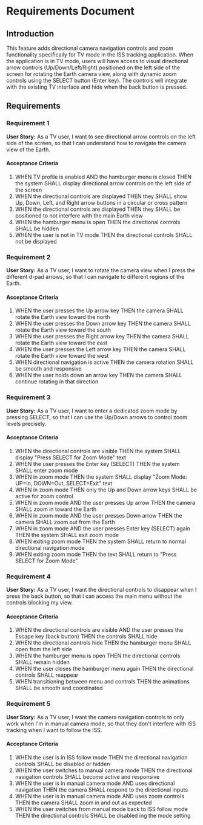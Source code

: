 # Requirements Document

## Introduction

This feature adds directional camera navigation controls and zoom functionality specifically for TV mode in the ISS tracking application. When the application is in TV mode, users will have access to visual directional arrow controls (Up/Down/Left/Right) positioned on the left side of the screen for rotating the Earth camera view, along with dynamic zoom controls using the SELECT button (Enter key). The controls will integrate with the existing TV interface and hide when the back button is pressed.

## Requirements

### Requirement 1

**User Story:** As a TV user, I want to see directional arrow controls on the left side of the screen, so that I can understand how to navigate the camera view of the Earth.

#### Acceptance Criteria

1. WHEN TV profile is enabled AND the hamburger menu is closed THEN the system SHALL display directional arrow controls on the left side of the screen
2. WHEN the directional controls are displayed THEN they SHALL show Up, Down, Left, and Right arrow buttons in a circular or cross pattern
3. WHEN the directional controls are displayed THEN they SHALL be positioned to not interfere with the main Earth view
4. WHEN the hamburger menu is open THEN the directional controls SHALL be hidden
5. WHEN the user is not in TV mode THEN the directional controls SHALL not be displayed

### Requirement 2

**User Story:** As a TV user, I want to rotate the camera view when I press the different d-pad arrows, so that I can navigate to different regions of the Earth.

#### Acceptance Criteria

1. WHEN the user presses the Up arrow key THEN the camera SHALL rotate the Earth view toward the north
2. WHEN the user presses the Down arrow key THEN the camera SHALL rotate the Earth view toward the south
3. WHEN the user presses the Right arrow key THEN the camera SHALL rotate the Earth view toward the east
4. WHEN the user presses the Left arrow key THEN the camera SHALL rotate the Earth view toward the west
5. WHEN directional navigation is active THEN the camera rotation SHALL be smooth and responsive
6. WHEN the user holds down an arrow key THEN the camera SHALL continue rotating in that direction

### Requirement 3

**User Story:** As a TV user, I want to enter a dedicated zoom mode by pressing SELECT, so that I can use the Up/Down arrows to control zoom levels precisely.

#### Acceptance Criteria

1. WHEN the directional controls are visible THEN the system SHALL display "Press SELECT for Zoom Mode" text
2. WHEN the user presses the Enter key (SELECT) THEN the system SHALL enter zoom mode
3. WHEN in zoom mode THEN the system SHALL display "Zoom Mode: UP=In, DOWN=Out, SELECT=Exit" text
4. WHEN in zoom mode THEN only the Up and Down arrow keys SHALL be active for zoom control
5. WHEN in zoom mode AND the user presses Up arrow THEN the camera SHALL zoom in toward the Earth
6. WHEN in zoom mode AND the user presses Down arrow THEN the camera SHALL zoom out from the Earth
7. WHEN in zoom mode AND the user presses Enter key (SELECT) again THEN the system SHALL exit zoom mode
8. WHEN exiting zoom mode THEN the system SHALL return to normal directional navigation mode
9. WHEN exiting zoom mode THEN the text SHALL return to "Press SELECT for Zoom Mode"

### Requirement 4

**User Story:** As a TV user, I want the directional controls to disappear when I press the back button, so that I can access the main menu without the controls blocking my view.

#### Acceptance Criteria

1. WHEN the directional controls are visible AND the user presses the Escape key (back button) THEN the controls SHALL hide
2. WHEN the directional controls hide THEN the hamburger menu SHALL open from the left side
3. WHEN the hamburger menu is open THEN the directional controls SHALL remain hidden
4. WHEN the user closes the hamburger menu again THEN the directional controls SHALL reappear
5. WHEN transitioning between menu and controls THEN the animations SHALL be smooth and coordinated

### Requirement 5

**User Story:** As a TV user, I want the camera navigation controls to only work when I'm in manual camera mode, so that they don't interfere with ISS tracking when I want to follow the ISS.

#### Acceptance Criteria

1. WHEN the user is in ISS follow mode THEN the directional navigation controls SHALL be disabled or hidden
2. WHEN the user switches to manual camera mode THEN the directional navigation controls SHALL become active and responsive
3. WHEN the user is in manual camera mode AND uses directional navigation THEN the camera SHALL respond to the directional inputs
4. WHEN the user is in manual camera mode AND uses zoom controls THEN the camera SHALL zoom in and out as expected
5. WHEN the user switches from manual mode back to ISS follow mode THEN the directional controls SHALL be disabled ing the mode setting